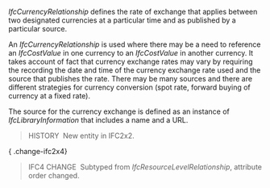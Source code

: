 ﻿_IfcCurrencyRelationship_ defines the rate of exchange that applies between two designated currencies at a particular time and as published by a particular source.

An _IfcCurrencyRelationship_ is used where there may be a need to reference an _IfcCostValue_ in one currency to an _IfcCostValue_ in another currency. It takes account of fact that currency exchange rates may vary by requiring the recording the date and time of the currency exchange rate used and the source that publishes the rate. There may be many sources and there are different strategies for currency conversion (spot rate, forward buying of currency at a fixed rate).

The source for the currency exchange is defined as an instance of _IfcLibraryInformation_ that includes a name and a URL.

> HISTORY&nbsp; New entity in IFC2x2.

{ .change-ifc2x4}
> IFC4 CHANGE&nbsp; Subtyped from _IfcResourceLevelRelationship_, attribute order changed.
